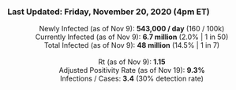 ### Last Updated: Friday, November 20, 2020 (4pm ET)
<p align="center">
Newly Infected (as of Nov 9): <b>543,000 / day</b> 
(160 / 100k)<br>
Currently Infected (as of Nov 9): <b>6.7 million</b> 
(2.0% | 1 in 50)<br>
Total Infected (as of Nov 9): <b>48 million</b> 
(14.5% | 1 in 7)<br>
<br>
Rt (as of Nov 9): <b>1.15</b><br>
Adjusted Positivity Rate (as of Nov 19): <b>9.3%</b><br>
Infections / Cases: <b>3.4</b> (30% detection rate)</p>